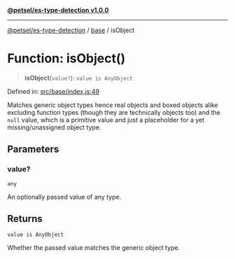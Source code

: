 [**@petsel/es-type-detection v1.0.0**](../../README.md)

***

[@petsel/es-type-detection](../../modules.md) / [base](../README.md) / isObject

# Function: isObject()

> **isObject**(`value?`): `value is AnyObject`

Defined in: [src/base/index.js:49](https://github.com/petsel/es-type-detection/blob/ee065d8dbfab0995c95e9bb864d87647f5391dda/src/base/index.js#L49)

Matches generic object types hence real objects and boxed objects alike
excluding function types (though they are technically objects too) and
the `null` value, which is a primitive value and just a placeholder for
a yet missing/unassigned object type.

## Parameters

### value?

`any`

An optionally passed value of any type.

## Returns

`value is AnyObject`

Whether the passed value matches the generic object type.
